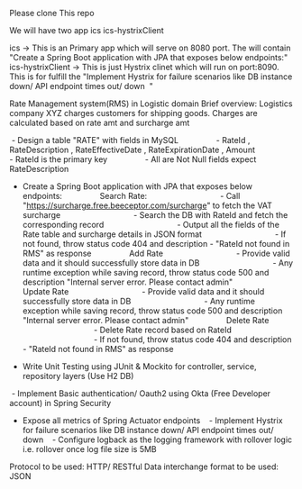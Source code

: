 Please clone This repo

We will have two app 
  ics
  ics-hystrixClient
  
  
  ics -> This is an Primary app which will serve on 8080 port. The will contain "Create a Spring Boot application with JPA that exposes below endpoints:"
  ics-hystrixClient -> This is just Hystrix clinet which will run on port:8090. This is for fulfill the "Implement Hystrix for failure scenarios like DB instance down/ API endpoint times out/ down 
 "
 
 
 
 
 Rate Management system(RMS) in Logistic domain
Brief overview: Logistics company XYZ charges customers for shipping goods. Charges are calculated based on rate amt and surcharge amt

 - Design a table "RATE" with fields in MySQL
                - RateId <Long>, RateDescription <String>, RateEffectiveDate <Date>, RateExpirationDate <Date>, Amount <Integer> 
                - RateId is the primary key
                - All are Not Null fields expect RateDescription

- Create a Spring Boot application with JPA that exposes below endpoints:
                Search Rate:
                                - Call "https://surcharge.free.beeceptor.com/surcharge" to fetch the VAT surcharge 
                                - Search the DB with RateId and fetch the corresponding record
                                - Output all the fields of the Rate table and surcharge details in JSON format
                                - If not found, throw status code 404 and description - "RateId not found in RMS" as response 
                Add Rate
                                - Provide valid data and it should successfully store data in DB
                                - Any runtime exception while saving record, throw status code 500 and description "Internal server error. Please contact admin"
                Update Rate
                                - Provide valid data and it should successfully store data in DB
                                - Any runtime exception while saving record, throw status code 500 and description "Internal server error. Please contact admin"
                Delete Rate
                                - Delete Rate record based on RateId
                                - If not found, throw status code 404 and description - "RateId not found in RMS" as response 

- Write Unit Testing using JUnit & Mockito for controller, service, repository layers (Use H2 DB)

 - Implement Basic authentication/ Oauth2 using Okta (Free Developer account) in Spring Security

- Expose all metrics of Spring Actuator endpoints 
 
 - Implement Hystrix for failure scenarios like DB instance down/ API endpoint times out/ down 
 
 - Configure logback as the logging framework with rollover logic i.e. rollover once log file size is 5MB

Protocol to be used: HTTP/ RESTful
Data interchange format to be used: JSON
